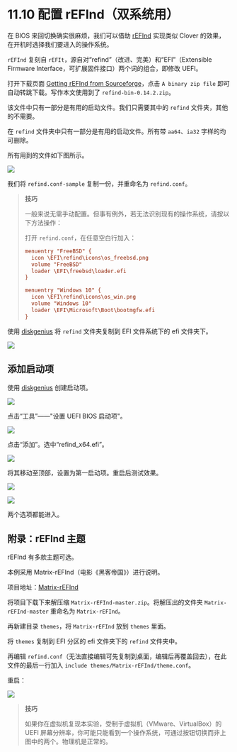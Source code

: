 # 11.10 配置 rEFInd（双系统用）

在 BIOS 来回切换确实很麻烦，我们可以借助 [rEFInd](https://www.rodsbooks.com/refind/) 实现类似 Clover 的效果，在开机时选择我们要进入的操作系统。

`rEFInd` 复刻自 `rEFIt`，源自对“refind”（改进、完美）和“EFI”（Extensible Firmware Interface，可扩展固件接口）两个词的组合，即修改 UEFI。

打开下载页面 [Getting rEFInd from Sourceforge](https://www.rodsbooks.com/refind/getting.html)，点击 `A binary zip file` 即可自动转跳下载。写作本文使用到了 `refind-bin-0.14.2.zip`。

该文件中只有一部分是有用的启动文件。我们只需要其中的 `refind` 文件夹，其他的不需要。

在 `refind` 文件夹中只有一部分是有用的启动文件。所有带 `aa64`、`ia32` 字样的均可删除。

所有用到的文件如下图所示。

![](../.gitbook/assets/shuang12.png)

我们将 `refind.conf-sample` 复制一份，并重命名为 `refind.conf`。


>**技巧**
>
>一般来说无需手动配置。但事有例外，若无法识别现有的操作系统，请按以下方法操作：
>
>打开 `refind.conf`，在任意空白行加入：
>
>```ini
>menuentry "FreeBSD" { 
>	icon \EFI\refind\icons\os_freebsd.png 
>	volume "FreeBSD"
>	loader \EFI\freebsd\loader.efi 
>}
>
>menuentry "Windows 10" { 
>	icon \EFI\refind\icons\os_win.png
>	volume "Windows 10"  
>	loader \EFI\Microsoft\Boot\bootmgfw.efi 
>}
>```

使用 [diskgenius](https://www.diskgenius.com/) 将 `refind` 文件夹复制到 EFI 文件系统下的 efi 文件夹下。

![](../.gitbook/assets/shaung13.png)

## 添加启动项

使用 [diskgenius](https://www.diskgenius.com/) 创建启动项。

![](../.gitbook/assets/shuang14.png)

点击“工具”——"设置 UEFI BIOS 启动项"。

![](../.gitbook/assets/shuang15.png)

点击“添加”。选中“refind_x64.efi”。

![](../.gitbook/assets/shaung16.png)

将其移动至顶部，设置为第一启动项。重启后测试效果。

![](../.gitbook/assets/shuang16-2.png)

![](../.gitbook/assets/shuang17.png)


两个选项都能进入。

## 附录：rEFInd 主题

rEFInd 有多款主题可选。

本例采用 Matrix-rEFInd（电影《黑客帝国》）进行说明。

项目地址：[Matrix-rEFInd](https://github.com/Yannis4444/Matrix-rEFInd/)

将项目下载下来解压缩 `Matrix-rEFInd-master.zip`。将解压出的文件夹 `Matrix-rEFInd-master` 重命名为 `Matrix-rEFInd`。

再新建目录 `themes`，将 `Matrix-rEFInd` 放到 `themes` 里面。

将 `themes` 复制到 EFI 分区的 efi 文件夹下的 `refind` 文件夹中。

再编辑 `refind.conf`（无法直接编辑可先复制到桌面，编辑后再覆盖回去），在此文件的最后一行加入 `include themes/Matrix-rEFInd/theme.conf`。

重启：

![](../.gitbook/assets/shuang18.jpg)

>**技巧**
>
>如果你在虚拟机复现本实验，受制于虚拟机（VMware、VirtualBox）的 UEFI 屏幕分辨率，你可能只能看到一个操作系统，可通过按钮切换而非上图中的两个。物理机是正常的。
